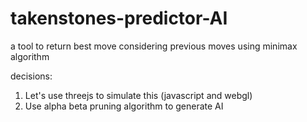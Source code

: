 # takenstones-predictor-AI
a tool to return best move considering previous moves using minimax algorithm

decisions:
1. Let's use threejs to simulate this (javascript and webgl)
2. Use alpha beta pruning algorithm to generate AI

